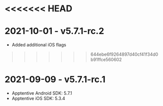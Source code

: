 <<<<<<< HEAD
=======
# 2021-10-01 - v5.7.1-rc.2
- Added additional iOS flags

>>>>>>> 644ebe6f9264897d40cf41f34d0b91ffce560602
# 2021-09-09 - v5.7.1-rc.1
- Apptentive Android SDK: 5.7.1
- Apptentive iOS SDK: 5.3.4
